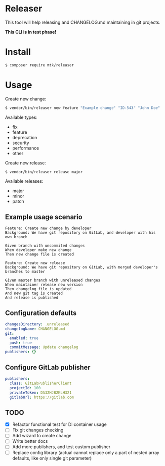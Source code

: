# Releaser
This tool will help releasing and CHANGELOG.md maintaining in git projects.

**This CLI is in test phase!**

# Install
```bash
$ composer require mtk/releaser
```

# Usage
Create new change:
```bash
$ vendor/bin/releaser new feature "Example change" "ID-543" "John Doe"
```
Available types:
- fix
- feature
- deprecation
- security
- performance
- other

Create new release:
```bash
$ vendor/bin/releaser release major
```
Available releases:
- major
- minor
- patch

## Example usage scenario
```gherkin
Feature: Create new change by developer
Background: We have git repository on GitLab, and developer with his own branch

Given branch with uncommited changes
When developer make new change
Then new change file is created
```

```gherkin
Feature: Create new release
Background: We have git repository on GitLab, with merged developer's branches to master

Given master branch with unreleased changes
When maintainer release new version
Then changelog file is updated
And new git tag is created
And release is published
```

## Configuration defaults
```yaml
changesDirectory: .unreleased
changelogName: CHANGELOG.md
git:
  enabled: true
  push: true
  commitMessage: Update changelog
publishers: {}
```

## Configure GitLab publisher
```yaml
publishers:
  class: GitLabPublisherClient
  projectId: 100
  privateToken: DA32HJB2KLH321
  gitlabUrl: https://gitlab.com
```

## TODO
- [x] Refactor functional test for DI container usage
- [ ] Fix git changes checking
- [ ] Add wizard to create change
- [ ] Write better docs
- [ ] Add more publishers, and test custom publisher
- [ ] Replace config library (actual cannot replace only a part of nested array defaults, like only single git parameter)
